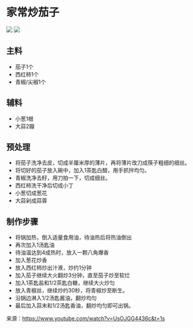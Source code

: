 家常炒茄子
===
![](https://img.shields.io/badge/%E7%A7%8D%E7%B1%BB-%E5%AE%B6%E5%B8%B8%E8%8F%9C-orange) ![](https://img.shields.io/badge/version-beta-brightgreen)

## 主料
- 茄子1个
- 西红柿1个
- 青椒/尖椒1个
## 辅料
- 小葱1根
- 大蒜2瓣
## 预处理
- 将茄子洗净去皮，切成半厘米厚的薄片，再将薄片改刀成筷子粗细的细丝。
- 将切好的茄子放入碗中，加入1茶匙白醋，用手抓拌均匀。
- 青椒洗净去籽，用刀拍一下，切成细丝。
- 西红柿洗干净后切成小丁
- 小葱切成葱花
- 大蒜剁成蒜蓉
## 制作步骤
- 将锅加热，倒入适量食用油，待油热后将热油倒出
- 再次加入1汤匙油
- 待油温达到4成热时，放入一颗八角爆香
- 加入葱花炒香
- 放入西红柿炒出汁液，炒约1分钟
- 加入茄子继续大火翻炒3分钟，直至茄子炒至软烂
- 加入1茶匙盐和1/2茶匙白糖，继续大火炒匀
- 放入青椒丝，继续炒约30秒，将青椒炒至断生。
- 沿锅边淋入1/2汤匙酱油，翻炒均匀
- 最后加入蒜末和1/2汤匙香油，翻炒均匀即可出锅。

来源：https://www.youtube.com/watch?v=UsOJGG4436c&t=1s